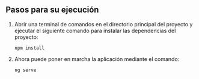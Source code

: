 ## Pasos para su ejecución

1. Abrir una terminal de 
   comandos en el directorio principal del proyecto y ejecutar el siguiente comando
   para instalar las dependencias del proyecto:
   ```
   npm install
   ```
2. Ahora puede poner en marcha la aplicación mediante el comando:
    ```
    ng serve
    ```   